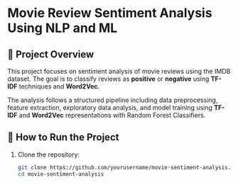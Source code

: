 
# Movie Review Sentiment Analysis Using NLP and ML

## 📌 Project Overview

This project focuses on sentiment analysis of movie reviews using the IMDB dataset. The goal is to classify reviews as **positive** or **negative** using **TF-IDF** techniques and **Word2Vec**.

The analysis follows a structured pipeline including data preprocessing, feature extraction, exploratory data analysis, and model training using **TF-IDF** and **Word2Vec** representations with Random Forest Classifiers.

## 📌 How to Run the Project

1. Clone the repository:
   ```sh
   git clone https://github.com/yourusername/movie-sentiment-analysis.git
   cd movie-sentiment-analysis
   ```
